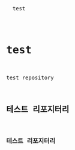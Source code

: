 <link href="./test/style.css" rel="stylesheet"/>
<pre>
<div class="test">
  test
</div>
<pre>


# test


test repository
## 테스트 리포지터리
### 테스트 리포지터리
